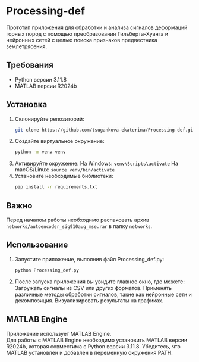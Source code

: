 # Processing-def
Прототип приложения для обработки и анализа сигналов деформаций горных пород с помощью преобразования Гильберта-Хуанга и нейронных сетей с целью поиска признаков предвестника землетрясения.

## Требования

- Python версии 3.11.8
- MATLAB версии R2024b

## Установка

1. Склонируйте репозиторий:
   ```bash
   git clone https://github.com/tsugankova-ekaterina/Processing-def.git
2. Создайте виртуальное окружение:
   ```bash
   python -m venv venv
4. Активируйте окружение:
На Windows:
   `venv\Scripts\activate`
На macOS/Linux:
   `source venv/bin/activate`
6. Установите необходимые библиотеки:
   ```bash
   pip install -r requirements.txt

## Важно

Перед началом работы необходимо распаковать архив `networks/autoencoder_sig910aug_mse.rar` в папку `networks`.

## Использование
1. Запустите приложение, выполнив файл Processing_def.py:
   ```bash
   python Processing_def.py
2. После запуска приложения вы увидите главное окно, где можете:
Загружать сигналы из CSV или других форматов.
Применять различные методы обработки сигналов, такие как нейронные сети и декомпозиция.
Визуализировать результаты на графиках.

## MATLAB Engine
Приложение использует MATLAB Engine.  
Для работы с MATLAB Engine необходимо установить MATLAB версии R2024b, которая совместима с Python версии 3.11.8. Убедитесь, что MATLAB установлен и добавлен в переменную окружения PATH.
